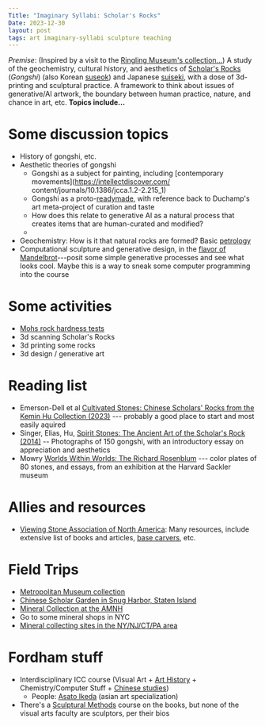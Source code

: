 ```yaml
---
Title: "Imaginary Syllabi: Scholar's Rocks"
Date: 2023-12-30
layout: post
tags: art imaginary-syllabi sculpture teaching 
---
```


*Premise*: (Inspired by a visit to the [Ringling Museum's collection...](https://www.ringling.org/event/mountains-of-the-mind-scholars-rocks-from-china-and-beyond/)) A study of the geochemistry, cultural history, and aesthetics of [Scholar's Rocks](https://en.wikipedia.org/wiki/Gongshi) (*Gongshi*) (also Korean [suseok](https://en.wikipedia.org/wiki/Suseok)) and Japanese [suiseki](https://en.wikipedia.org/wiki/Suiseki), with a dose of 3d-printing and sculptural practice.  A framework to think about issues of generative/AI artwork, the boundary between human practice, nature, and chance in art, etc.  **Topics include...**

# Some discussion topics

- History of gongshi, etc.
- Aesthetic theories of gongshi
    - Gongshi as a subject for painting, including [contemporary movements](https://intellectdiscover.com/
content/journals/10.1386/jcca.1.2-2.215_1)
    - Gongshi as a proto-[readymade](https://en.wikipedia.org/wiki/Readymades_of_Marcel_Duchamp), with reference back to Duchamp's art meta-project of curation and taste
    - How does this relate to generative AI as a natural process that creates items that are human-curated and modified?
    - 
- Geochemistry: How is it that natural rocks are formed?  Basic [petrology](https://en.wikipedia.org/wiki/Petrology)
- Computational sculpture and generative design, in the [flavor of Mandelbrot](https://amzn.to/3RRgI5H)---posit some simple generative processes and see what looks cool.  Maybe this is a way to sneak some computer programming into the course 

# Some activities

- [Mohs rock hardness tests](https://en.wikipedia.org/wiki/Mohs_scale)
- 3d scanning Scholar's Rocks
- 3d printing some rocks
- 3d design / generative art 

# Reading list

- Emerson-Dell et al [Cultivated Stones: Chinese Scholars' Rocks from the Kemin Hu Collection (2023)](https://amzn.to/3SaNfUR) --- probably a good place to start and most easily aquired
- Singer, Elias, Hu, [Spirit Stones: The Ancient Art of the Scholar's Rock (2014)](https://amzn.to/3TMfavh) -- Photographs of 150 gongshi, with an introductory essay on appreciation and aesthetics
- Mowry [Worlds Within Worlds: The Richard Rosenblum](https://amzn.to/3TFY1Du) --- color plates of 80 stones, and essays, from an exhibition at the Harvard Sackler museum

# Allies and resources

- [Viewing Stone Association of North America](https://www.vsana.org/about): Many resources, include extensive list of books and articles, [base carvers](https://www.vsana.org/base-carversfc03b5fa), etc.

# Field Trips

- [Metropolitan Museum collection](https://www.metmuseum.org/search-results?q=scholar%27s+rocks)
- [Chinese Scholar Garden in Snug Harbor, Staten Island](https://snug-harbor.org/botanical-garden/new-york-chinese-scholars-garden/)
- [Mineral Collection at the AMNH](https://www.amnh.org/research/physical-sciences/earth-and-planetary-sciences/geology-collections/minerals-gems)
- Go to some mineral shops in NYC
- [Mineral collecting sites in the NY/NJ/CT/PA area](http://www.johnbetts-fineminerals.com/jhbnyc/trips.htm)

# Fordham stuff

- Interdisciplinary ICC course (Visual Art + [Art History](https://www.fordham.edu/undergraduate-admission/majors-and-minors/art-history/) + Chemistry/Computer Stuff + [Chinese studies](https://www.fordham.edu/undergraduate-admission/majors-and-minors/chinese-studies/))
    - People:  [Asato Ikeda](https://www.fordham.edu/academics/departments/art-history/faculty-and-staff/asato-ikeda/) (asian art specialization)
- There's a [Sculptural Methods](https://bulletin.fordham.edu/undergraduate/theatre-visual-arts/?_ga=2.57500202.1604001539.1703952184-1069655249.1702771203#coursestext-otp1) course on the books, but none of the visual arts faculty are sculptors, per their bios
